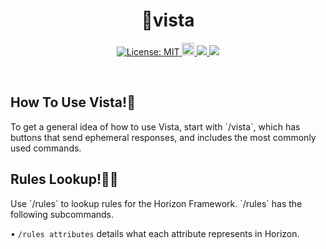 <h1 align="center"> 🗻vista </h1>
<p align="center">
<a href="https://github.com/dispelll/vista/blob/main/LICENSE/">
<img src="https://img.shields.io/bower/l/vista" alt="License: MIT">
    </a>
<a href="https://discord.gg/52EbV5xSVs">
<img height="20" alt="Discord invite" src="https://img.shields.io/badge/Discord-Join%20Our%20Discord!-blue">
    </a>
<a href="https://www.patreon.com/horizonframework?utm_campaign=creatorshare_creator">
<img src=https://img.shields.io/badge/Patreon-Support%20Us!-red>
    </a>
<a href="https://bit.ly/3XHIqlf">
<img src=https://img.shields.io/badge/Horizon-IT%202.5.0%20Compatible-blueviolet>
    </a>
</p>
<br>
<h2>How To Use Vista!🚠</h2>
To get a general idea of how to use Vista, start with `/vista`, which has buttons that send ephemeral responses, and includes the most commonly used commands. 
<br>
<h2>Rules Lookup!🧑‍⚖️</h2>
Use `/rules` to lookup rules for the Horizon Framework. `/rules` has the following subcommands. 

• `/rules attributes` details what each attribute represents in Horizon. 



